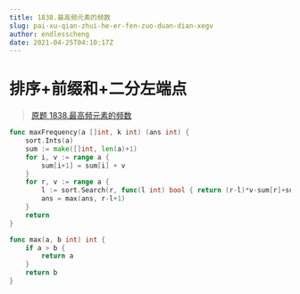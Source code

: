```yaml
---
title: 1838.最高频元素的频数
slug: pai-xu-qian-zhui-he-er-fen-zuo-duan-dian-xegv
author: endlesscheng
date: 2021-04-25T04:10:17Z
---
```

# 排序+前缀和+二分左端点
 
> [原题 1838.最高频元素的频数](https://leetcode.cn/problems/frequency-of-the-most-frequent-element)
```go
func maxFrequency(a []int, k int) (ans int) {
	sort.Ints(a)
	sum := make([]int, len(a)+1)
	for i, v := range a {
		sum[i+1] = sum[i] + v
	}
	for r, v := range a {
		l := sort.Search(r, func(l int) bool { return (r-l)*v-sum[r]+sum[l] <= k })
		ans = max(ans, r-l+1)
	}
	return
}

func max(a, b int) int {
	if a > b {
		return a
	}
	return b
}
```

